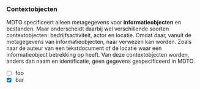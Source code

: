 ### Contextobjecten

MDTO specificeert alleen metagegevens voor **informatieobjecten** en bestanden. Maar onderscheidt daarbij wel verschillende soorten contextobjecten: bedrijfsactiviteit, actor en locatie. Omdat daar, vanuit de metagegevens van informatieobjecten, naar verwezen kan worden. Zoals naar de auteur van een tekstdocument of de locatie waar een informatieobject betrekking op heeft. Van deze contextobjecten worden, anders dan naam en identificatie, geen gegevens gespecificeerd in MDTO. 

- [ ] foo
- [x] bar